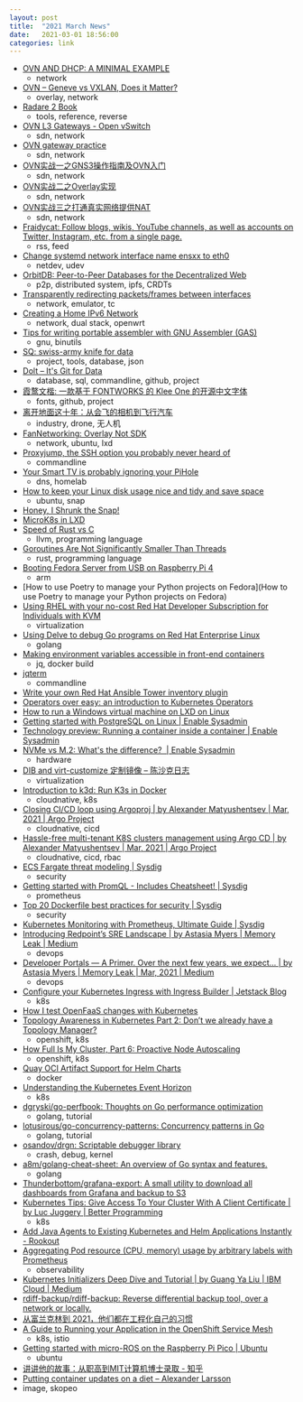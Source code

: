 ```yaml
---
layout: post
title:  "2021 March News"
date:   2021-03-01 18:56:00
categories: link
---
```


- [OVN AND DHCP: A MINIMAL EXAMPLE](https://blog.oddbit.com/post/2019-12-19-ovn-and-dhcp/)
  - network
- [OVN – Geneve vs VXLAN, Does it Matter?](https://blog.russellbryant.net/2017/05/30/ovn-geneve-vs-vxlan-does-it-matter/)
  - overlay, network
- [Radare 2 Book](https://radare.gitbooks.io/radare2book/content/)
  - tools, reference, reverse
- [OVN L3 Gateways - Open vSwitch](http://www.openvswitch.org/support/boston2017/1150-ovn-gateways-ipv6.pdf)
  - sdn, network
- [OVN gateway practice](https://hustcat.github.io/ovn-gateway-practice/)
  - sdn, network
- [OVN实战一之GNS3操作指南及OVN入门](https://cloud.tencent.com/developer/article/1078164)
  - sdn, network
- [OVN实战二之Overlay实现](https://cloud.tencent.com/developer/article/1077893)
  - sdn, network
- [OVN实战三之打通真实网络提供NAT](https://cloud.tencent.com/developer/article/1078183)
  - sdn, network
- [Fraidycat: Follow blogs, wikis, YouTube channels, as well as accounts on Twitter, Instagram, etc. from a single page.](https://fraidyc.at/)
  - rss, feed
- [Change systemd network interface name ensxx to eth0](https://www.linuxsysadmins.com/systemd-network-interface-name-ensx-to-eth0/)
  - netdev, udev
- [OrbitDB: Peer-to-Peer Databases for the Decentralized Web](https://orbitdb.org/)
  - p2p, distributed system, ipfs, CRDTs
- [Transparently redirecting packets/frames between interfaces](https://netdevops.me/2021/transparently-redirecting-packets/frames-between-interfaces/)
  - network, emulator, tc
- [Creating a Home IPv6 Network](https://blog.hansenpartnership.com/creating-a-home-ipv6-network/)
  - network, dual stack, openwrt
- [Tips for writing portable assembler with GNU Assembler (GAS)](https://developers.redhat.com/blog/2021/02/26/tips-for-writing-portable-assembler-with-gnu-assembler-gas/)
  - gnu, binutils
- [SQ: swiss-army knife for data](https://sq.io/)
  - project, tools, database, json
- [Dolt – It's Git for Data](https://github.com/dolthub/dolt)
  - database, sql, commandline, github, project
- [霞鹜文楷: 一款基于 FONTWORKS 的 Klee One 的开源中文字体](https://github.com/lxgw/LxgwWenKai)
  - fonts, github, project
- [离开地面这十年：从会飞的相机到飞行汽车](https://mp.weixin.qq.com/s/d3q848FsXeBcKoJX2XI3IQ)
  - industry, drone, 无人机
- [FanNetworking: Overlay Not SDK](https://wiki.ubuntu.com/FanNetworking)
  - network, ubuntu, lxd
- [Proxyjump, the SSH option you probably never heard of](https://medium.com/maverislabs/proxyjump-the-ssh-option-you-probably-never-heard-of-2d7e41d43464)
  - commandline
- [Your Smart TV is probably ignoring your PiHole](https://labzilla.io/blog/force-dns-pihole)
  - dns, homelab
- [How to keep your Linux disk usage nice and tidy and save space](https://ubuntu.com//blog/how-to-keep-your-linux-disk-usage-nice-and-tidy-and-save-space)
  - ubuntu, snap
- [Honey, I Shrunk the Snap!](https://ubuntu.com//blog/honey-i-shrunk-the-snap)
- [MicroK8s in LXD](https://microk8s.io/docs/lxd)
- [Speed of Rust vs C](https://kornel.ski/rust-c-speed)
  - llvm, programming language
- [Goroutines Are Not Significantly Smaller Than Threads](https://matklad.github.io//2021/03/12/goroutines-are-not-significantly-smaller-than-threads.html)
  - rust, programming language
- [Booting Fedora Server from USB on Raspberry Pi 4](https://budai.cz/posts/2021-03-07-booting-fedora-server-from-usb-on-raspberry-pi-4/)
  - arm
- [How to use Poetry to manage your Python projects on Fedora](How to use Poetry to manage your Python projects on Fedora)
- [Using RHEL with your no-cost Red Hat Developer Subscription for Individuals with KVM](https://www.redhat.com/en/blog/using-rhel-no-cost-subscription)
  - virtualization
- [Using Delve to debug Go programs on Red Hat Enterprise Linux](https://developers.redhat.com/blog/2021/03/03/using-delve-to-debug-go-programs-on-red-hat-enterprise-linux/)
  - golang
- [Making environment variables accessible in front-end containers](https://developers.redhat.com/blog/2021/03/04/making-environment-variables-accessible-in-front-end-containers/)
  - jq, docker build
- [jqterm](https://jqterm.com/?query=.)
  - commandline
- [Write your own Red Hat Ansible Tower inventory plugin](https://developers.redhat.com/blog/2021/03/10/write-your-own-red-hat-ansible-tower-inventory-plugin/)
- [Operators over easy: an introduction to Kubernetes Operators](https://www.redhat.com/en/blog/operators-over-easy-introduction-kubernetes-operators)
- [How to run a Windows virtual machine on LXD on Linux](https://blog.simos.info/how-to-run-a-windows-virtual-machine-on-lxd-on-linux/)
- [Getting started with PostgreSQL on Linux | Enable Sysadmin](https://www.redhat.com/sysadmin/postgresql-setup-use-cases)
- [Technology preview: Running a container inside a container | Enable Sysadmin](https://www.redhat.com/sysadmin/container-inside-container)
- [NVMe vs M.2: What's the difference?  | Enable Sysadmin](https://www.redhat.com/sysadmin/nvme-vs-m2)
  - hardware
- [DIB and virt-customize 定制镜像 – 陈沙克日志](http://www.chenshake.com/dib-and-virt-customize-a-custom-mirror-image/)
  - virtualization
- [Introduction to k3d: Run K3s in Docker](https://rancher.com/blog/2020/introduction-k3d-run-k3s-docker-src/)
  - cloudnative, k8s
- [Closing CI/CD loop using Argoproj | by Alexander Matyushentsev | Mar, 2021 | Argo Project](https://blog.argoproj.io/closing-ci-cd-loop-using-argoproj-a78a50a98fe8)
  - cloudnative, cicd
- [Hassle-free multi-tenant K8S clusters management using Argo CD | by Alexander Matyushentsev | Mar, 2021 | Argo Project](https://blog.argoproj.io/hassle-free-multi-tenant-k8s-clusters-management-using-argo-cd-7dd35619046a)
  - cloudnative, cicd, rbac
- [ECS Fargate threat modeling | Sysdig](https://sysdig.com/blog/ecs-fargate-threat-modeling/)
  - security
- [Getting started with PromQL - Includes Cheatsheet! | Sysdig](https://sysdig.com/blog/getting-started-with-promql-includes-cheatsheet/)
  - prometheus
- [Top 20 Dockerfile best practices for security | Sysdig](https://sysdig.com/blog/dockerfile-best-practices/)
  - security
- [Kubernetes Monitoring with Prometheus, Ultimate Guide | Sysdig](https://sysdig.com/blog/kubernetes-monitoring-prometheus/)
- [Introducing Redpoint’s SRE Landscape | by Astasia Myers | Memory Leak | Medium](https://medium.com/memory-leak/introducing-redpoints-sre-landscape-b9c363708f26)
  - devops
- [Developer Portals — A Primer. Over the next few years, we expect… | by Astasia Myers | Memory Leak | Mar, 2021 | Medium](https://medium.com/memory-leak/developer-portals-a-primer-3d189d061e9a)
  - devops
- [Configure your Kubernetes Ingress with Ingress Builder | Jetstack Blog](https://www.jetstack.io/blog/introducing-ingress-builder/)
  - k8s
- [How I test OpenFaaS changes with Kubernetes](https://blog.alexellis.io/how-i-test-openfaas-with-kubernetes/)
- [Topology Awareness in Kubernetes Part 2: Don’t we already have a Topology Manager?](https://www.openshift.com/blog/topology-awareness-in-kubernetes-part-2-dont-we-already-have-a-topology-manager)
  - openshift, k8s
- [How Full Is My Cluster, Part 6: Proactive Node Autoscaling](https://www.openshift.com/blog/how-full-is-my-cluster-part-6-proactive-node-autoscaling)
  - openshift, k8s
- [Quay OCI Artifact Support for Helm Charts](https://www.openshift.com/blog/quay-oci-artifact-support-for-helm-charts)
  - docker
- [Understanding the Kubernetes Event Horizon](https://www.weave.works/blog/understanding-kubernetes-events)
  - k8s
- [dgryski/go-perfbook: Thoughts on Go performance optimization](https://github.com/dgryski/go-perfbook)
  - golang, tutorial
- [lotusirous/go-concurrency-patterns: Concurrency patterns in Go](https://github.com/lotusirous/go-concurrency-patterns)
  - golang, tutorial
- [osandov/drgn: Scriptable debugger library](https://github.com/osandov/drgn)
  - crash, debug, kernel
- [a8m/golang-cheat-sheet: An overview of Go syntax and features.](https://github.com/a8m/golang-cheat-sheet)
  - golang
- [Thunderbottom/grafana-export: A small utility to download all dashboards from Grafana and backup to S3](https://github.com/Thunderbottom/grafana-export)
- [Kubernetes Tips: Give Access To Your Cluster With A Client Certificate | by Luc Juggery | Better Programming](https://betterprogramming.pub/k8s-tips-give-access-to-your-clusterwith-a-client-certificate-dfb3b71a76fe)
  - k8s
- [Add Java Agents to Existing Kubernetes and Helm Applications Instantly - Rookout](https://www.rookout.com/blog/add-java-agents-to-existing-kubernetes-and-helm-applications-instantly)
- [Aggregating Pod resource (CPU, memory) usage by arbitrary labels with Prometheus](https://www.weave.works/blog/aggregating-pod-resource-cpu-memory-usage-arbitrary-labels-prometheus/)
  - observability
- [Kubernetes Initializers Deep Dive and Tutorial | by Guang Ya Liu | IBM Cloud | Medium](https://medium.com/ibm-cloud/kubernetes-initializers-deep-dive-and-tutorial-3bc416e4e13e)
- [rdiff-backup/rdiff-backup: Reverse differential backup tool, over a network or locally.](https://github.com/rdiff-backup/rdiff-backup)
- [从富兰克林到 2021，他们都在工程化自己的习惯](https://sspai.com/post/65630)
- [A Guide to Running your Application in the OpenShift Service Mesh](https://www.openshift.com/blog/a-guide-to-running-your-application-in-the-openshift-service-mesh)
  - k8s, istio
- [Getting started with micro-ROS on the Raspberry Pi Pico | Ubuntu](https://ubuntu.com//blog/getting-started-with-micro-ros-on-raspberry-pi-pico)
  - ubuntu
- [讲讲他的故事：从职高到MIT计算机博士录取 - 知乎](https://zhuanlan.zhihu.com/p/360390223)
- [Putting container updates on a diet – Alexander Larsson](https://blogs.gnome.org/alexl/2020/05/13/putting-container-updates-on-a-diet/)
 - image, skopeo
